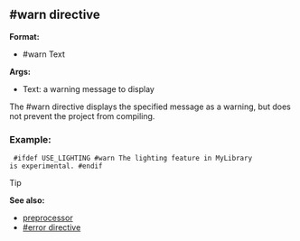 ## #warn directive

**Format:**
+   #warn Text
<!-- -->
**Args:**
+   Text: a warning message to display


The #warn directive displays the specified message as a
warning, but does not prevent the project from compiling.
### Example:

```
 #ifdef USE_LIGHTING #warn The lighting feature in MyLibrary
is experimental. #endif 
```


> [!TIP] 
> **See also:**
> +   [preprocessor](/ref/DM/preprocessor.md) 
> +   [#error directive](/ref/DM/preprocessor/error.md) <!-- -->